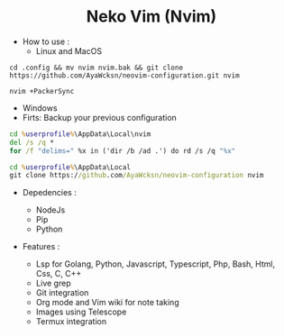 <h1 align="center">Neko Vim (Nvim)</h1>

- How to use :
  - Linux and MacOS 
  
``` shell
cd .config && mv nvim nvim.bak && git clone https://github.com/AyaWcksn/neovim-configuration.git nvim
```

``` shell
nvim +PackerSync
```

  - Windows
  - Firts: Backup your previous configuration
   
``` cmd
cd %userprofile%\AppData\Local\nvim
del /s /q *
for /f "delims=" %x in ('dir /b /ad .') do rd /s /q "%x"
```
``` cmd
cd %userprofile%\AppData\Local
git clone https://github.com/AyaWcksn/neovim-configuration nvim
```
- Depedencies :
  - NodeJs 
  - Pip
  - Python


- Features :
  - Lsp for Golang, Python, Javascript, Typescript, Php, Bash, Html, Css, C, C++
  - Live grep
  - Git integration 
  - Org mode and Vim wiki for note taking
  - Images using Telescope
  - Termux integration
